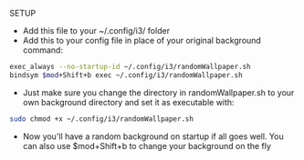 SETUP
- Add this file to your ~/.config/i3/ folder
- Add this to your config file in place of your original background command:
```bash
exec_always --no-startup-id ~/.config/i3/randomWallpaper.sh
bindsym $mod+Shift+b exec ~/.config/i3/randomWallpaper.sh
```
- Just make sure you change the directory in randomWallpaper.sh to your own background directory and set it as executable with:
```bash
sudo chmod +x ~/.config/i3/randomWallpaper.sh
```
- Now you'll have a random background on startup if all goes well. You can also use $mod+Shift+b to change your background on the fly

